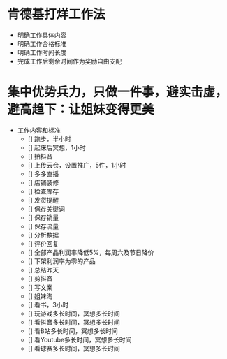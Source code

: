 # 肯德基打烊工作法

 - 明确工作具体内容
 - 明确工作合格标准
 - 明确工作时间长度
 - 完成工作后剩余时间作为奖励自由支配

# 集中优势兵力，只做一件事，避实击虚，避高趋下：让姐妹变得更美

- 工作内容和标准
  - [] 跑步，半小时
  - [] 起床后冥想，1小时
  - [] 拍抖音
  - [] 上传云仓，设置推广，5件，1小时
  - [] 多多直播
  - [] 店铺装修
  - [] 检查库存
  - [] 发货提醒
  - [] 保存关键词
  - [] 保存销量
  - [] 保存流量
  - [] 分析数据
  - [] 评价回复
  - [] 全部产品利润率降低5%，每周六及节日降价
  - [] 下架利润率为零的产品
  - [] 总结昨天
  - [] 剪抖音
  - [] 写文案
  - [] 姐妹淘
  - [] 看书，3小时
  - [] 玩游戏多长时间，冥想多长时间
  - [] 看抖音多长时间，冥想多长时间
  - [] 看B站多长时间，冥想多长时间
  - [] 看Youtube多长时间，冥想多长时间
  - [] 看球赛多长时间，冥想多长时间
